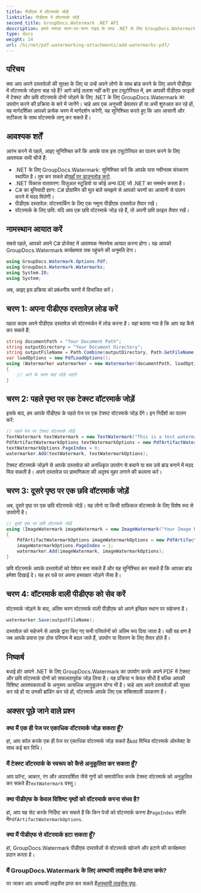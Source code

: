 ```yaml
---
title: पीडीएफ में वॉटरमार्क जोड़ें
linktitle: पीडीएफ में वॉटरमार्क जोड़ें
second_title: GroupDocs.Watermark .NET API
description: हमारे व्यापक चरण-दर-चरण गाइड के साथ .NET के लिए GroupDocs.Watermark का उपयोग करके अपने PDF में टेक्स्ट और छवि वॉटरमार्क जोड़ने का तरीका जानें।
type: docs
weight: 14
url: /hi/net/pdf-watermarking-attachments/add-watermarks-pdf/
---
```

## परिचय
क्या आप अपने दस्तावेज़ों की सुरक्षा के लिए या उन्हें अपने लोगो के साथ ब्रांड करने के लिए अपने पीडीएफ़ में वॉटरमार्क जोड़ना चाह रहे हैं? आगे कोई तलाश नहीं करें! इस ट्यूटोरियल में, हम आपकी पीडीएफ फाइलों में टेक्स्ट और छवि वॉटरमार्क दोनों जोड़ने के लिए .NET के लिए GroupDocs.Watermark का उपयोग करने की प्रक्रिया के बारे में जानेंगे। चाहे आप एक अनुभवी डेवलपर हों या अभी शुरुआत कर रहे हों, यह मार्गदर्शिका आपको प्रत्येक चरण में मार्गदर्शन करेगी, यह सुनिश्चित करते हुए कि आप आसानी और सटीकता के साथ वॉटरमार्क लागू कर सकते हैं।
## आवश्यक शर्तें
आरंभ करने से पहले, आइए सुनिश्चित करें कि आपके पास इस ट्यूटोरियल का पालन करने के लिए आवश्यक सभी चीजें हैं:
-  .NET के लिए GroupDocs.Watermark: सुनिश्चित करें कि आपके पास नवीनतम संस्करण स्थापित है। तुम कर सकते हो[यहाँ पर डाउनलोड करो](https://releases.groupdocs.com/Watermark/net/).
- .NET विकास वातावरण: विज़ुअल स्टूडियो या कोई अन्य IDE जो .NET का समर्थन करता है।
- C# का बुनियादी ज्ञान: C# प्रोग्रामिंग की मूल बातें समझने से आपको चरणों का आसानी से पालन करने में मदद मिलेगी।
- पीडीएफ दस्तावेज़: वॉटरमार्किंग के लिए एक नमूना पीडीएफ दस्तावेज़ तैयार रखें।
- वॉटरमार्क के लिए छवि: यदि आप एक छवि वॉटरमार्क जोड़ रहे हैं, तो अपनी छवि फ़ाइल तैयार रखें।
## नामस्थान आयात करें
सबसे पहले, आपको अपने C# प्रोजेक्ट में आवश्यक नेमस्पेस आयात करना होगा। यह आपको GroupDocs.Watermark कार्यक्षमता तक पहुंचने की अनुमति देगा।
```csharp
using GroupDocs.Watermark.Options.Pdf;
using GroupDocs.Watermark.Watermarks;
using System.IO;
using System;
```
अब, आइए इस प्रक्रिया को प्रबंधनीय चरणों में विभाजित करें।
## चरण 1: अपना पीडीएफ दस्तावेज़ लोड करें
पहला कदम अपने पीडीएफ दस्तावेज़ को वॉटरमार्कर में लोड करना है। यहां बताया गया है कि आप यह कैसे कर सकते हैं:
```csharp
string documentPath = "Your Document Path";
string outputDirectory = "Your Document Directory";
string outputFileName = Path.Combine(outputDirectory, Path.GetFileName(documentPath));
var loadOptions = new PdfLoadOptions();
using (Watermarker watermarker = new Watermarker(documentPath, loadOptions))
{
    // आगे के चरण यहां जोड़े जाएंगे
}
```
## चरण 2: पहले पृष्ठ पर एक टेक्स्ट वॉटरमार्क जोड़ें
इसके बाद, हम आपके पीडीएफ के पहले पेज पर एक टेक्स्ट वॉटरमार्क जोड़ देंगे। इन निर्देशों का पालन करें:
```csharp
// पहले पेज पर टेक्स्ट वॉटरमार्क जोड़ें
TextWatermark textWatermark = new TextWatermark("This is a test watermark", new Font("Arial", 8));
PdfArtifactWatermarkOptions textWatermarkOptions = new PdfArtifactWatermarkOptions();
textWatermarkOptions.PageIndex = 0;
watermarker.Add(textWatermark, textWatermarkOptions);
```

टेक्स्ट वॉटरमार्क जोड़ने से आपके दस्तावेज़ को अनधिकृत उपयोग से बचाने या बस उसे ब्रांड बनाने में मदद मिल सकती है। अपने दस्तावेज़ पर प्रामाणिकता की अदृश्य मुहर लगाने की कल्पना करें।
## चरण 3: दूसरे पृष्ठ पर एक छवि वॉटरमार्क जोड़ें
अब, दूसरे पृष्ठ पर एक छवि वॉटरमार्क जोड़ें। यह लोगो या किसी ग्राफिकल वॉटरमार्क के लिए विशेष रूप से उपयोगी है।
```csharp
// दूसरे पृष्ठ पर छवि वॉटरमार्क जोड़ें
using (ImageWatermark imageWatermark = new ImageWatermark("Your Image Path"))
{
    PdfArtifactWatermarkOptions imageWatermarkOptions = new PdfArtifactWatermarkOptions();
    imageWatermarkOptions.PageIndex = 1;
    watermarker.Add(imageWatermark, imageWatermarkOptions);
}
```

छवि वॉटरमार्क आपके दस्तावेज़ों को पेशेवर बना सकते हैं और यह सुनिश्चित कर सकते हैं कि आपका ब्रांड हमेशा दिखाई दे। यह हर पन्ने पर अपना हस्ताक्षर जोड़ने जैसा है।
## चरण 4: वॉटरमार्क वाली पीडीएफ को सेव करें
वॉटरमार्क जोड़ने के बाद, अंतिम चरण वॉटरमार्क वाली पीडीएफ को अपने इच्छित स्थान पर सहेजना है।
```csharp
watermarker.Save(outputFileName);
```
दस्तावेज़ को सहेजने से आपके द्वारा किए गए सभी परिवर्तनों को अंतिम रूप दिया जाता है। यही वह क्षण है जब आपके प्रयास एक ठोस परिणाम में बदल जाते हैं, उपयोग या वितरण के लिए तैयार होते हैं।
## निष्कर्ष
बधाई हो! आपने .NET के लिए GroupDocs.Watermark का उपयोग करके अपने PDF में टेक्स्ट और छवि वॉटरमार्क दोनों को सफलतापूर्वक जोड़ लिया है। यह प्रक्रिया न केवल सीधी है बल्कि आपकी विशिष्ट आवश्यकताओं के अनुरूप अत्यधिक अनुकूलन योग्य भी है। चाहे आप अपने दस्तावेज़ों की सुरक्षा कर रहे हों या उनकी ब्रांडिंग कर रहे हों, वॉटरमार्क आपके लिए एक शक्तिशाली उपकरण है।
## अक्सर पूछे जाने वाले प्रश्न
### क्या मैं एक ही पेज पर एकाधिक वॉटरमार्क जोड़ सकता हूँ?
 हां, आप कॉल करके एक ही पेज पर एकाधिक वॉटरमार्क जोड़ सकते हैं`Add` विभिन्न वॉटरमार्क ऑब्जेक्ट के साथ कई बार विधि।
### मैं टेक्स्ट वॉटरमार्क के स्वरूप को कैसे अनुकूलित कर सकता हूँ?
 आप फ़ॉन्ट, आकार, रंग और अपारदर्शिता जैसे गुणों को समायोजित करके टेक्स्ट वॉटरमार्क को अनुकूलित कर सकते हैं`TextWatermark` वस्तु।
### क्या पीडीएफ के केवल विशिष्ट पृष्ठों को वॉटरमार्क करना संभव है?
 हां, आप यह सेट करके निर्दिष्ट कर सकते हैं कि किन पेजों को वॉटरमार्क करना है`PageIndex` संपत्ति में`PdfArtifactWatermarkOptions`.
### क्या मैं पीडीएफ से वॉटरमार्क हटा सकता हूँ?
हां, GroupDocs.Watermark पीडीएफ दस्तावेज़ों से वॉटरमार्क खोजने और हटाने की कार्यक्षमता प्रदान करता है।
### मैं GroupDocs.Watermark के लिए अस्थायी लाइसेंस कैसे प्राप्त करूं?
पर जाकर आप अस्थायी लाइसेंस प्राप्त कर सकते हैं[अस्थायी लाइसेंस पृष्ठ](https://purchase.groupdocs.com/temporary-license/).